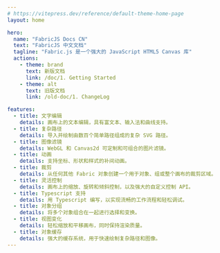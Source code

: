 ```yaml
---
# https://vitepress.dev/reference/default-theme-home-page
layout: home

hero:
  name: "FabricJS Docs CN"
  text: "FabricJS 中文文档"
  tagline: "Fabric.js 是一个强大的 JavaScript HTML5 Canvas 库"
  actions:
    - theme: brand
      text: 新版文档
      link: /doc/1. Getting Started
    - theme: alt
      text: 旧版文档
      link: /old-doc/1. ChangeLog

features:
  - title: 文字编辑
    details: 画布上的文本编辑，具有富文本、输入法和曲线支持。
  - title: 复杂路径
    details: 导入并绘制由数百个简单路径组成的复杂 SVG 路径。
  - title: 图像滤镜
    details: WebGL 和 Canvas2d 可定制和可组合的图片滤镜。
  - title: 动画
    details: 支持坐标、形状和样式的补间动画。
  - title: 裁剪
    details: 从任何其他 Fabric 对象创建一个用于对象、组或整个画布的裁剪区域。
  - title: 灵活控制
    details: 画布上的缩放、旋转和倾斜控制，以及强大的自定义控制 API。
  - title: Typescript 支持
    details: 用 Typescript 编写，以实现流畅的工作流程和轻松调试。
  - title: 对象分组
    details: 将多个对象组合在一起进行选择和变换。
  - title: 视图变化
    details: 轻松缩放和平移画布，同时保持渲染质量。
  - title: 对象缓存
    details: 强大的缓存系统，用于快速绘制复杂路径和图像。
---
```


